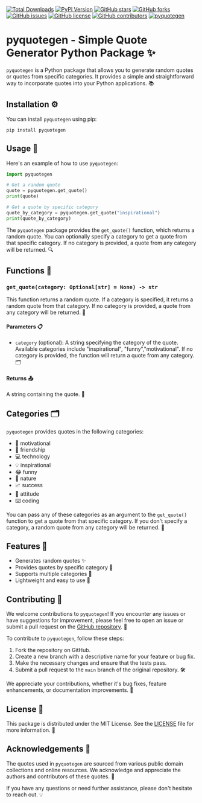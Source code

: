 [![Total Downloads](https://pepy.tech/badge/pyquotegen)](https://pepy.tech/project/pyquotegen)
[![PyPI Version](https://img.shields.io/pypi/v/pyquotegen?color=blue&label=PyPI%20version&logo=python)](https://pypi.org/project/pyquotegen/)
[![GitHub stars](https://img.shields.io/github/stars/Armanidrisi/pyquotegen?style=flat-square&logo=github)](https://github.com/Armanidrisi/pyquotegen/stargazers)
[![GitHub forks](https://img.shields.io/github/forks/Armanidrisi/pyquotegen?style=flat-square&logo=github)](https://github.com/Armanidrisi/pyquotegen/network/members)
[![GitHub issues](https://img.shields.io/github/issues/Armanidrisi/pyquotegen?style=flat-square&logo=github)](https://github.com/Armanidrisi/pyquotegen/issues)
[![GitHub license](https://img.shields.io/github/license/Armanidrisi/pyquotegen?style=flat-square&logo=github)](https://github.com/Armanidrisi/pyquotegen/blob/master/LICENSE)
[![GitHub contributors](https://img.shields.io/github/contributors/Armanidrisi/pyquotegen?style=flat-square&logo=github)](https://github.com/Armanidrisi/pyquotegen/graphs/contributors)
[![pyquotegen](https://img.shields.io/badge/pyquotegen-awesome-blueviolet?style=flat-square&logo=github)](https://github.com/Armanidrisi/pyquotegen)

# pyquotegen - Simple Quote Generator Python Package ✨

`pyquotegen` is a Python package that allows you to generate random quotes or quotes from specific categories. It provides a simple and straightforward way to incorporate quotes into your Python applications. 📚

## Installation ⚙️

You can install `pyquotegen` using pip:

```shell
pip install pyquotegen
```

## Usage 🚀

Here's an example of how to use `pyquotegen`:

```python
import pyquotegen

# Get a random quote
quote = pyquotegen.get_quote()
print(quote)

# Get a quote by specific category
quote_by_category = pyquotegen.get_quote("inspirational")
print(quote_by_category)
```

The `pyquotegen` package provides the `get_quote()` function, which returns a random quote. You can optionally specify a category to get a quote from that specific category. If no category is provided, a quote from any category will be returned. 🔍

## Functions 📝

### `get_quote(category: Optional[str] = None) -> str`

This function returns a random quote. If a category is specified, it returns a random quote from that category. If no category is provided, a quote from any category will be returned. 🎉

#### Parameters 📋

- `category` (optional): A string specifying the category of the quote. Available categories include "inspirational", "funny","motivational". If no category is provided, the function will return a quote from any category. 🗂️

#### Returns 📤

A string containing the quote. 💬

## Categories 🗂️

`pyquotegen` provides quotes in the following categories:

- :rocket: motivational
- :two_men_holding_hands: friendship
- :computer: technology
- :bulb: inspirational
- :joy: funny
- :leaves: nature
- :chart_with_upwards_trend: success
- :muscle: attitude
- :keyboard: coding

You can pass any of these categories as an argument to the `get_quote()` function to get a quote from that specific category. If you don't specify a category, a random quote from any category will be returned. 🎯

## Features :rocket:

- Generates random quotes :sparkles:
- Provides quotes by specific category :bookmark_tabs:
- Supports multiple categories :notebook_with_decorative_cover:
- Lightweight and easy to use :muscle:

## Contributing 🤝

We welcome contributions to `pyquotegen`! If you encounter any issues or have suggestions for improvement, please feel free to open an issue or submit a pull request on the [GitHub repository](https://github.com/Armanidrisi/pyquotegen). 🙌

To contribute to `pyquotegen`, follow these steps:

1. Fork the repository on GitHub.
2. Create a new branch with a descriptive name for your feature or bug fix.
3. Make the necessary changes and ensure that the tests pass.
4. Submit a pull request to the `main` branch of the original repository. 🛠️

We appreciate your contributions, whether it's bug fixes, feature enhancements, or documentation improvements. 👏

## License 📜

This package is distributed under the MIT License. See the [LICENSE](https://github.com/Armanidrisi/pyquotegen/blob/main/LICENSE) file for more information. 📄

## Acknowledgements 🙏

The quotes used in `pyquotegen` are sourced from various public domain collections and online resources. We acknowledge and appreciate the authors and contributors of these quotes. 🌟

If you have any questions or need further assistance, please don't hesitate to reach out. 💡
